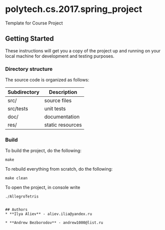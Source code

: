 # polytech.cs.2017.spring_project
Template for Course Project

## Getting Started
These instructions will get you a copy of the project up and running on your local machine for development and testing purposes.

### Directory structure
The source code is organized as follows:

Subdirectory | Description
-------------|-------------------
src/         | source files 
src/tests    | unit tests 
doc/         | documentation 
res/         | static resources

### Build
To build the project, do the following:
````
make
````
To rebuild everything from scratch, do the following:
````
make clean
````
To open the project, in console write 
````
./AllegroTetris
````

````

## Authors
* **Ilya Aliev** - aliev.ilia@yandex.ru

* **Andrew Bezborodov** - andrew1000@list.ru


